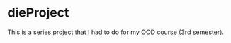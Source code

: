dieProject
==========

This is a series project that I had to do for my OOD course (3rd semester). 
